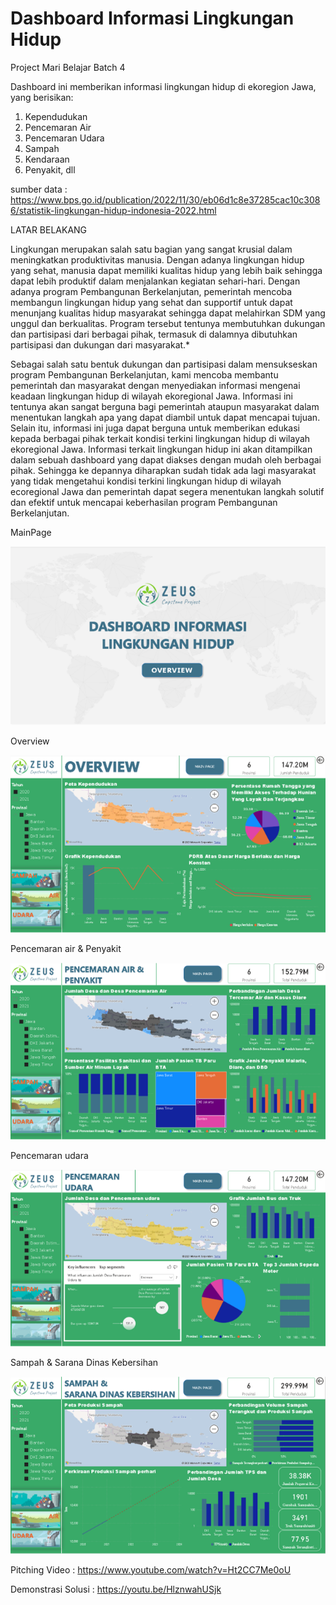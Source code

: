 # Dashboard Informasi Lingkungan Hidup
Project Mari Belajar Batch 4

Dashboard ini memberikan informasi lingkungan hidup di ekoregion Jawa, yang berisikan:
  1. Kependudukan
  2. Pencemaran Air
  3. Pencemaran Udara
  4. Sampah
  5. Kendaraan
  6. Penyakit, dll

sumber data : https://www.bps.go.id/publication/2022/11/30/eb06d1c8e37285cac10c3086/statistik-lingkungan-hidup-indonesia-2022.html

LATAR BELAKANG

   Lingkungan merupakan salah satu bagian yang sangat krusial dalam meningkatkan produktivitas manusia. Dengan adanya lingkungan hidup yang sehat, manusia dapat memiliki kualitas hidup yang lebih baik        sehingga dapat lebih produktif dalam menjalankan kegiatan sehari-hari. Dengan adanya program Pembangunan Berkelanjutan, pemerintah mencoba membangun lingkungan hidup yang sehat dan supportif untuk dapat menunjang kualitas hidup masyarakat sehingga dapat melahirkan SDM yang unggul dan berkualitas. Program tersebut tentunya membutuhkan dukungan dan partisipasi dari berbagai pihak, termasuk di dalamnya dibutuhkan partisipasi dan dukungan dari masyarakat.*

   Sebagai salah satu bentuk dukungan dan partisipasi dalam mensukseskan program Pembangunan Berkelanjutan, kami mencoba membantu pemerintah dan masyarakat dengan menyediakan informasi mengenai keadaan lingkungan hidup di wilayah ekoregional Jawa. Informasi ini tentunya akan sangat berguna bagi pemerintah ataupun masyarakat dalam menentukan langkah apa yang dapat diambil untuk dapat mencapai tujuan. Selain itu, informasi ini juga dapat berguna untuk memberikan edukasi kepada berbagai pihak terkait kondisi terkini lingkungan hidup di wilayah ekoregional Jawa. Informasi terkait lingkungan hidup ini akan ditampilkan dalam sebuah dashboard yang dapat diakses dengan mudah oleh berbagai pihak. Sehingga ke depannya diharapkan sudah tidak ada lagi masyarakat yang tidak mengetahui kondisi terkini lingkungan hidup di wilayah ecoregional Jawa dan pemerintah dapat segera menentukan langkah solutif dan efektif untuk mencapai keberhasilan program Pembangunan Berkelanjutan. 


MainPage

![alt text](https://github.com/radenfarhanas/Project-Mari-Belajar/blob/main/Dashboard-Image/main%20page.png?raw=true)


Overview

![alt text](https://github.com/radenfarhanas/Project-Mari-Belajar/blob/main/Dashboard-Image/overview.png?raw=true)


Pencemaran air & Penyakit

![alt text](https://github.com/radenfarhanas/Project-Mari-Belajar/blob/main/Dashboard-Image/pencemaran%20air%20%26%20penyakit.png?raw=true)


Pencemaran udara

![alt text](https://github.com/radenfarhanas/Project-Mari-Belajar/blob/main/Dashboard-Image/pencemaran%20udara.png?raw=true)


Sampah & Sarana Dinas Kebersihan

![alt text](https://github.com/radenfarhanas/Project-Mari-Belajar/blob/main/Dashboard-Image/sampah%20%26%20sarana%20dinas%20kebersihan.png?raw=true)



Pitching Video : https://www.youtube.com/watch?v=Ht2CC7Me0oU

Demonstrasi Solusi : https://youtu.be/HlznwahUSjk
